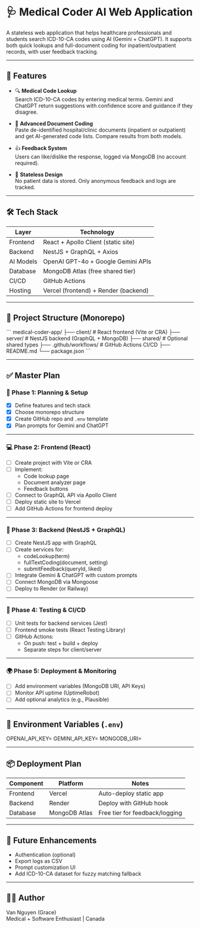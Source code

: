 # 🩺 Medical Coder AI Web Application

A stateless web application that helps healthcare professionals and students search ICD-10-CA codes using AI (Gemini + ChatGPT). It supports both quick lookups and full-document coding for inpatient/outpatient records, with user feedback tracking.

---

## 🚀 Features

- 🔍 **Medical Code Lookup**  
  Search ICD-10-CA codes by entering medical terms. Gemini and ChatGPT return suggestions with confidence score and guidance if they disagree.

- 🧾 **Advanced Document Coding**  
  Paste de-identified hospital/clinic documents (inpatient or outpatient) and get AI-generated code lists. Compare results from both models.

- 👍 **Feedback System**  
  Users can like/dislike the response, logged via MongoDB (no account required).

- 🔐 **Stateless Design**  
  No patient data is stored. Only anonymous feedback and logs are tracked.

---

## 🛠️ Tech Stack

| Layer       | Technology                          |
|-------------|--------------------------------------|
| Frontend    | React + Apollo Client (static site) |
| Backend     | NestJS + GraphQL + Axios            |
| AI Models   | OpenAI GPT-4o + Google Gemini APIs  |
| Database    | MongoDB Atlas (free shared tier)    |
| CI/CD       | GitHub Actions                      |
| Hosting     | Vercel (frontend) + Render (backend)|

---

## 🧭 Project Structure (Monorepo)
\`\`\`
medical-coder-app/
├── client/               # React frontend (Vite or CRA)
├── server/               # NestJS backend (GraphQL + MongoDB)
├── shared/               # Optional shared types
├── .github/workflows/    # GitHub Actions CI/CD
├── README.md
└── package.json
\`\`\`


---

## ✅ Master Plan

### 📂 Phase 1: Planning & Setup

- [x] Define features and tech stack
- [x] Choose monorepo structure
- [x] Create GitHub repo and `.env` template
- [x] Plan prompts for Gemini and ChatGPT

---

### 💻 Phase 2: Frontend (React)

- [ ] Create project with Vite or CRA
- [ ] Implement:
  - Code lookup page
  - Document analyzer page
  - Feedback buttons
- [ ] Connect to GraphQL API via Apollo Client
- [ ] Deploy static site to Vercel
- [ ] Add GitHub Actions for frontend deploy

---

### 🧠 Phase 3: Backend (NestJS + GraphQL)

- [ ] Create NestJS app with GraphQL
- [ ] Create services for:
  - codeLookup(term)
  - fullTextCoding(document, setting)
  - submitFeedback(queryId, liked)
- [ ] Integrate Gemini & ChatGPT with custom prompts
- [ ] Connect MongoDB via Mongoose
- [ ] Deploy to Render (or Railway)

---

### 🧪 Phase 4: Testing & CI/CD

- [ ] Unit tests for backend services (Jest)
- [ ] Frontend smoke tests (React Testing Library)
- [ ] GitHub Actions:
  - On push: test + build + deploy
  - Separate steps for client/server

---

### 🌍 Phase 5: Deployment & Monitoring

- [ ] Add environment variables (MongoDB URI, API Keys)
- [ ] Monitor API uptime (UptimeRobot)
- [ ] Add optional analytics (e.g., Plausible)

---

## 🧾 Environment Variables (`.env`)

OPENAI_API_KEY=
GEMINI_API_KEY=
MONGODB_URI=

---

## 📦 Deployment Plan

| Component  | Platform | Notes |
|------------|----------|-------|
| Frontend   | Vercel   | Auto-deploy static app |
| Backend    | Render   | Deploy with GitHub hook |
| Database   | MongoDB Atlas | Free tier for feedback/logging |

---

## 📌 Future Enhancements

- Authentication (optional)
- Export logs as CSV
- Prompt customization UI
- Add ICD-10-CA dataset for fuzzy matching fallback

---

## 🧑‍💻 Author

Van Nguyen (Grace)  
Medical + Software Enthusiast | Canada

